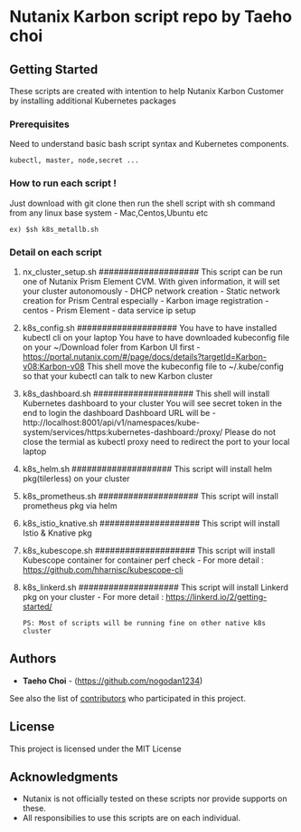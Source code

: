 # Nutanix Karbon script repo by Taeho choi

## Getting Started

These scripts are created with intention to help Nutanix Karbon Customer by installing additional Kubernetes packages 

### Prerequisites

Need to understand basic bash script syntax and Kubernetes components.
```
kubectl, master, node,secret ...
```

### How to run each script !
Just download with git clone then run the shell script with sh command from any linux base system - Mac,Centos,Ubuntu etc
```
ex) $sh k8s_metallb.sh
```

### Detail on each script

1.  nx_cluster_setup.sh
		####################
		This script can be run one of Nutanix Prism Element CVM.
		With given information, it will set your cluster autonomously
			- DHCP network creation
			- Static network creation for Prism Central especially
			- Karbon image registration - centos
			- Prism Element - data service ip setup


2. 	k8s_config.sh
		####################
		You have to have installed kubectl cli on your laptop
		You have to have downloaded kubeconfig file on your ~/Download foler from Karbon UI first
		- https://portal.nutanix.com/#/page/docs/details?targetId=Karbon-v08:Karbon-v08
		This shell move the kubeconfig file to ~/.kube/config so that your kubectl can talk to new Karbon cluster

3.	k8s_dashboard.sh
		####################
		This shell will install Kubernetes dashboard to your cluster
		You will see secret token in the end to login the dashboard
		Dashboard URL will be
		- http://localhost:8001/api/v1/namespaces/kube-system/services/https:kubernetes-dashboard:/proxy/
		Please do not close the termial as kubectl proxy need to redirect the port to your local laptop

4.	k8s_helm.sh
		####################
		This script will install helm pkg(tilerless) on your cluster

5.	k8s_prometheus.sh
		####################
		This script will install prometheus pkg via helm

6.	k8s_istio_knative.sh
		####################
		This script will install Istio & Knative pkg

7.	k8s_kubescope.sh
		####################
		This script will install Kubescope container for container perf check
		- For more detail : https://github.com/hharnisc/kubescope-cli

8.	k8s_linkerd.sh
		####################
		This script will install Linkerd pkg on your cluster
		- For more detail : https://linkerd.io/2/getting-started/

		PS: Most of scripts will be running fine on other native k8s cluster

## Authors

* **Taeho Choi** - (https://github.com/nogodan1234)

See also the list of [contributors](https://github.com/nogodan1234/nutanix/contributors) who participated in this project.

## License

This project is licensed under the MIT License

## Acknowledgments

* Nutanix is not officially tested on these scripts nor provide supports on these.
* All responsibilies to use this scripts are on each individual.
